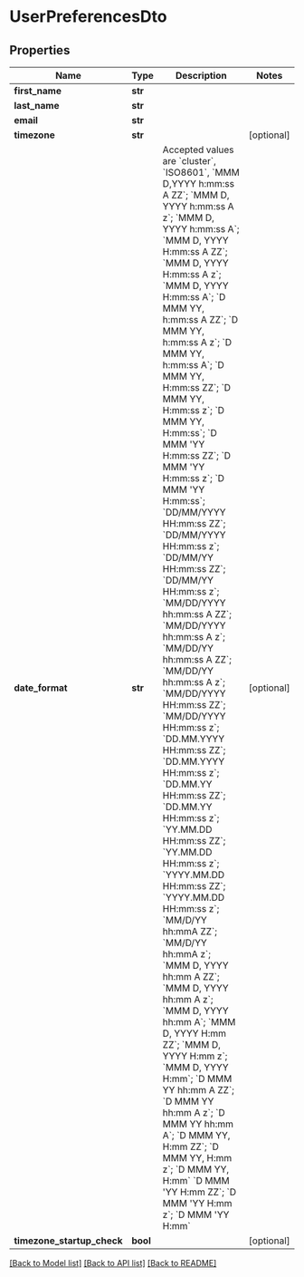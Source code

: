 # UserPreferencesDto

## Properties
Name | Type | Description | Notes
------------ | ------------- | ------------- | -------------
**first_name** | **str** |  | 
**last_name** | **str** |  | 
**email** | **str** |  | 
**timezone** | **str** |  | [optional] 
**date_format** | **str** | Accepted values are &#x60;cluster&#x60;, &#x60;ISO8601&#x60;, &#x60;MMM D,YYYY h:mm:ss A ZZ&#x60;; &#x60;MMM D, YYYY h:mm:ss A z&#x60;; &#x60;MMM D, YYYY h:mm:ss A&#x60;; &#x60;MMM D, YYYY H:mm:ss A ZZ&#x60;;         &#x60;MMM D, YYYY H:mm:ss A z&#x60;; &#x60;MMM D, YYYY H:mm:ss A&#x60;; &#x60;D MMM YY, h:mm:ss A ZZ&#x60;; &#x60;D MMM YY, h:mm:ss A z&#x60;; &#x60;D MMM YY, h:mm:ss A&#x60;; &#x60;D MMM YY, H:mm:ss ZZ&#x60;;         &#x60;D MMM YY, H:mm:ss z&#x60;; &#x60;D MMM YY, H:mm:ss&#x60;; &#x60;D MMM &#x27;YY H:mm:ss ZZ&#x60;; &#x60;D MMM &#x27;YY H:mm:ss z&#x60;; &#x60;D MMM &#x27;YY H:mm:ss&#x60;; &#x60;DD/MM/YYYY HH:mm:ss ZZ&#x60;;         &#x60;DD/MM/YYYY HH:mm:ss z&#x60;; &#x60;DD/MM/YY HH:mm:ss ZZ&#x60;; &#x60;DD/MM/YY HH:mm:ss z&#x60;; &#x60;MM/DD/YYYY hh:mm:ss A ZZ&#x60;; &#x60;MM/DD/YYYY hh:mm:ss A z&#x60;; &#x60;MM/DD/YY hh:mm:ss A ZZ&#x60;;         &#x60;MM/DD/YY hh:mm:ss A z&#x60;; &#x60;MM/DD/YYYY HH:mm:ss ZZ&#x60;; &#x60;MM/DD/YYYY HH:mm:ss z&#x60;; &#x60;DD.MM.YYYY HH:mm:ss ZZ&#x60;; &#x60;DD.MM.YYYY HH:mm:ss z&#x60;; &#x60;DD.MM.YY HH:mm:ss ZZ&#x60;;         &#x60;DD.MM.YY HH:mm:ss z&#x60;; &#x60;YY.MM.DD HH:mm:ss ZZ&#x60;; &#x60;YY.MM.DD HH:mm:ss z&#x60;; &#x60;YYYY.MM.DD HH:mm:ss ZZ&#x60;; &#x60;YYYY.MM.DD HH:mm:ss z&#x60;; &#x60;MM/D/YY hh:mmA ZZ&#x60;;         &#x60;MM/D/YY hh:mmA z&#x60;; &#x60;MMM D, YYYY hh:mm A ZZ&#x60;; &#x60;MMM D, YYYY hh:mm A z&#x60;; &#x60;MMM D, YYYY hh:mm A&#x60;; &#x60;MMM D, YYYY H:mm ZZ&#x60;; &#x60;MMM D, YYYY H:mm z&#x60;;         &#x60;MMM D, YYYY H:mm&#x60;; &#x60;D MMM YY hh:mm A ZZ&#x60;; &#x60;D MMM YY hh:mm A z&#x60;; &#x60;D MMM YY hh:mm A&#x60;; &#x60;D MMM YY, H:mm ZZ&#x60;; &#x60;D MMM YY, H:mm z&#x60;; &#x60;D MMM YY, H:mm&#x60;        &#x60;D MMM &#x27;YY H:mm ZZ&#x60;; &#x60;D MMM &#x27;YY H:mm z&#x60;; &#x60;D MMM &#x27;YY H:mm&#x60; | [optional] 
**timezone_startup_check** | **bool** |  | [optional] 

[[Back to Model list]](../README.md#documentation-for-models) [[Back to API list]](../README.md#documentation-for-api-endpoints) [[Back to README]](../README.md)

